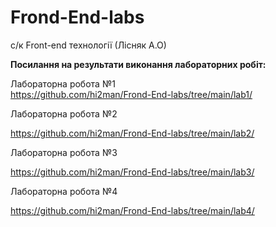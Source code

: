 # Frond-End-labs
с/к Front-end технології (Лісняк А.О)

<b>Посилання на результати виконання лабораторних робіт: </b>

Лабораторна робота №1 </br>
https://github.com/hi2man/Frond-End-labs/tree/main/lab1/

Лабораторна робота №2

https://github.com/hi2man/Frond-End-labs/tree/main/lab2/

Лабораторна робота №3

https://github.com/hi2man/Frond-End-labs/tree/main/lab3/

Лабораторна робота №4

https://github.com/hi2man/Frond-End-labs/tree/main/lab4/
